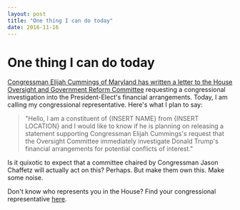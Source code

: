 ```yaml
---
layout: post
title: "One thing I can do today"
date: 2016-11-16
---
```


# One thing I can do today

[Congressman Elijah Cummings of Maryland has written a letter to the House Oversight and Government Reform Committee](http://www.motherjones.com/politics/2016/11/house-democrats-push-congressional-investigation-trumps-conflicts-interest) requesting a congressional investigation into the President-Elect's financial arrangements.
Today, I am calling my congressional representative. Here's what I plan to say:

>"Hello, I am a constituent of {INSERT NAME} from {INSERT LOCATION} and I would like to know if he is planning on releasing a statement supporting Congressman Elijah Cummings's request that the Oversight Committee immediately investigate Donald Trump's financial arrangements for potential conflicts of interest."

Is it quixotic to expect that a committee chaired by Congressman Jason Chaffetz will actually act on this? Perhaps. But make them own this. Make some noise.

Don't know who represents you in the House? Find your congressional representative [here](http://www.house.gov/).
